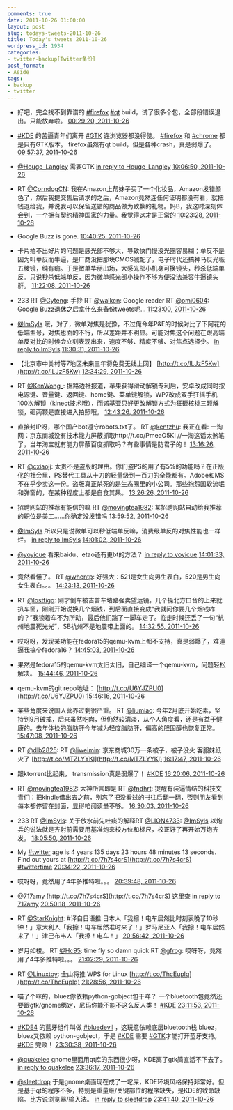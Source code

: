```yaml
---
comments: true
date: 2011-10-26 01:00:00
layout: post
slug: todays-tweets-2011-10-26
title: Today's tweets 2011-10-26
wordpress_id: 1934
categories:
- twitter-backup[Twitter备份]
post_format:
- Aside
tags:
- backup
- twitter
---
```





  * 好吧，完全找不到靠谱的 [#firefox](http://search.twitter.com/search?q=%23firefox) [#qt](http://search.twitter.com/search?q=%23qt) build，试了很多个包，全部段错误退出。只能放弃啦。 [00:29:20, 2011-10-26](http://twitter.com/gfrog/statuses/128870771509563393)





  * [#KDE](http://search.twitter.com/search?q=%23KDE) 的苦逼青年们离开 [#GTK](http://search.twitter.com/search?q=%23GTK) 连浏览器都没得使。 [#firefox](http://search.twitter.com/search?q=%23firefox) 和 [#chrome](http://search.twitter.com/search?q=%23chrome) 都是只有GTK版本。 firefox虽然有qt build，但是各种crash，真是弱爆了。 [09:57:37, 2011-10-26](http://twitter.com/gfrog/statuses/129013783510261760)





  * [@Houge_Langley](http://twitter.com/Houge_Langley) 需要GTK [in reply to Houge_Langley](http://twitter.com/Houge_Langley/statuses/129015046989824000) [10:06:50, 2011-10-26](http://twitter.com/gfrog/statuses/129016104201895937)





  * RT [@CorndogCN](http://twitter.com/CorndogCN): 我在Amazon上帮妹子买了一个化妆品，Amazon发错颜色了，然后我提交售后请求的之后，Amazon竟然连任何证明都没有看，就把钱退给我，并说我可以保留送错的商品做为致歉的礼物。妈B，我这时深刻体会到，一个拥有契约精神国家的力量。我觉得这才是正常的 [10:23:28, 2011-10-26](http://twitter.com/gfrog/statuses/129020286350802944)





  * Google Buzz is gone. [10:40:25, 2011-10-26](http://twitter.com/gfrog/statuses/129024555703484417)





  * 卡片拍不出好片的问题是感光部不够大，导致快门慢没光圈容易糊；单反不是因为叫单反而牛逼，是厂商没把那块CMOS减配了，电子时代还搞神马反光板五棱镜，纯有病。于是微单华丽出场，大感光部小机身可换镜头，秒杀低端单反。只说秒杀低端单反，因为微单感光部小操作不够方便没法兼容牛逼镜头群。 [11:22:08, 2011-10-26](http://twitter.com/gfrog/statuses/129035052028932096)





  * 233 RT [@Gyteng](http://twitter.com/Gyteng): 手抄 RT [@walkcn](http://twitter.com/walkcn): Google reader RT [@omi0604](http://twitter.com/omi0604): Google Buzz退休之后拿什么来备份tweets呢… [11:23:00, 2011-10-26](http://twitter.com/gfrog/statuses/129035271302942720)





  * [@ImSyls](http://twitter.com/ImSyls) 哦，对了，微单对焦是犹豫，不过俺今年P&E的时候对比了下阿花的低端型号，对焦也面的不行，所以差距并不明显。可能对焦这个问题在跟高端单反对比的时候会立刻表现出来，速度不够、精度不够、对焦点选择少。 [in reply to ImSyls](http://twitter.com/ImSyls/statuses/129035647238406144) [11:30:31, 2011-10-26](http://twitter.com/gfrog/statuses/129037164121047040)





  * 【北京市中关村等7地区未来三年将免费无线上网】 [http://t.co/lLJzF5Kw](http://t.co/lLJzF5Kw) [12:34:29, 2011-10-26](http://twitter.com/gfrog/statuses/129053260085608448)





  * RT [@KenWong_](http://twitter.com/KenWong_): 据路边社报道，苹果获得滑动解锁专利后，安卓改成同时按电源键、音量键、返回键、home键、菜单键解锁，WP7改成双手狂摇手机100次解锁（kinect技术哦），而诺基亚只好更改解锁方式为狂砸核桃三颗解锁，砸两颗是直接进入拍照哦。 [12:43:26, 2011-10-26](http://twitter.com/gfrog/statuses/129055510581354496)





  * 直接封IP呀，哪个国产bot遵守robots.txt了。 RT [@kentzhu](http://twitter.com/kentzhu): 我正在看: 一淘网：京东商城没有技术能力屏蔽抓取http://t.co/PmeaO5Ki //一淘这话太煞笔了，当年淘宝就有能力屏蔽百度抓取吗？有些事情是防君子的！ [13:16:26, 2011-10-26](http://twitter.com/gfrog/statuses/129063817761144832)





  * RT [@cxiaoji](http://twitter.com/cxiaoji): 太贵不是盗版的理由。你们盗PS的用了有5%的功能吗？在正版化的社会里，PS替代工具从十刀的轻量级到一百刀的全能都有。Adobe和MS不在乎少卖这一份。盗版真正杀死的是生态圈里的小公司。那些抱怨国软流氓和弹窗的，在某种程度上都是自食其果。 [13:26:26, 2011-10-26](http://twitter.com/gfrog/statuses/129066333236232192)





  * 招聘网站的推荐有能信的嘛 RT [@movingtea1982](http://twitter.com/movingtea1982): 某招聘网站自动给我推荐的职位是美工……你确定没发错吗 [13:59:52, 2011-10-26](http://twitter.com/gfrog/statuses/129074745210703873)





  * [@ImSyls](http://twitter.com/ImSyls) 所以只是说微单可以秒低端单反嘛，消费级单反的对焦性能也一样烂。 [in reply to ImSyls](http://twitter.com/ImSyls/statuses/129038726629294080) [14:01:02, 2011-10-26](http://twitter.com/gfrog/statuses/129075040489705472)





  * [@yoyicue](http://twitter.com/yoyicue) 看来baidu、etao还有更bt的方法？ [in reply to yoyicue](http://twitter.com/yoyicue/statuses/129064312978411520) [14:01:33, 2011-10-26](http://twitter.com/gfrog/statuses/129075169359695872)





  * 竟然看懂了。 RT [@whentp](http://twitter.com/whentp): 好强大：521是女生向男生表白，520是男生向女生表白。。。 [14:23:13, 2011-10-26](http://twitter.com/gfrog/statuses/129080624823795712)





  * RT [@lostfigo](http://twitter.com/lostfigo): 刚才倒车被吉普车堵路强卖望远镜，几个操北方口音的上来就扒车窗，刚刚开始说换几个烟钱，到后面直接变成“我就问你要几个烟钱咋的？”我锁着车不为所动，最后他们踹了一脚车走了。临走时候还丢了一句“杭州地震死光光”，SB杭州不是地震带上面的。 [14:32:55, 2011-10-26](http://twitter.com/gfrog/statuses/129083064155521024)





  * 哎呀呀，发现某功能在fedora15的qemu-kvm上都不支持，真是弱爆了，难道逼我搞个fedora16？ [14:45:03, 2011-10-26](http://twitter.com/gfrog/statuses/129086118204407808)





  * 果然是fedora15的qemu-kvm太旧太旧，自己编译一个qemu-kvm，问题轻松解决。 [15:44:46, 2011-10-26](http://twitter.com/gfrog/statuses/129101144441098240)





  * qemu-kvm的git repo地址： [http://t.co/U6YJZPU0](http://t.co/U6YJZPU0) [15:46:16, 2011-10-26](http://twitter.com/gfrog/statuses/129101522398220288)





  * 某些角度来说国人营养过剩很严重。 RT [@liumiao](http://twitter.com/liumiao): 今年2月底开始吃素，坚持到9月破戒，后来虽然吃肉，但仍然较清淡，从个人角度看，还是有益于健康的。去年体检的脂肪肝今年减为轻度脂肪肝，偏高的胆固醇也恢复正常。 [15:47:08, 2011-10-26](http://twitter.com/gfrog/statuses/129101741676445696)





  * RT [@dlb2825](http://twitter.com/dlb2825): RT [@liweimin](http://twitter.com/liweimin): 京东商城30万一条被子，被子没火 客服妹纸火了 [http://t.co/MTZLYYKl](http://t.co/MTZLYYKl) [16:17:47, 2011-10-26](http://twitter.com/gfrog/statuses/129109456284942336)





  * 跟ktorrent比起来， transmission真是弱爆了！ [#KDE](http://search.twitter.com/search?q=%23KDE) [16:20:06, 2011-10-26](http://twitter.com/gfrog/statuses/129110038198501376)





  * RT [@movingtea1982](http://twitter.com/movingtea1982): 大神所言即是 RT [@fndhrt](http://twitter.com/fndhrt): 提醒有装逼情结的科技文青们：把kindle借出去之前，别忘了把没看过的书往后翻一翻，否则朋友看到每本都停留在封面，显得咱阅读量不够。 [16:30:03, 2011-10-26](http://twitter.com/gfrog/statuses/129112543032647680)





  * 233 RT [@ImSyls](http://twitter.com/ImSyls): 关于放水前先吐痰的解释RT [@LION4733](http://twitter.com/LION4733): [@ImSyls](http://twitter.com/ImSyls) 以炮兵的说法就是齐射前需要用基准炮来校方位和标尺，校正好了再开始万炮齐发。 [18:05:50, 2011-10-26](http://twitter.com/gfrog/statuses/129136647664177152)





  * My [#twitter](http://search.twitter.com/search?q=%23twitter) age is 4 years 135 days 23 hours 48 minutes 13 seconds. Find out yours at [http://t.co/7h7s4crS](http://t.co/7h7s4crS) [#twittertime](http://search.twitter.com/search?q=%23twittertime) [20:34:22, 2011-10-26](http://twitter.com/gfrog/statuses/129174025938288641)





  * 哎呀呀，竟然用了4年多推特啦。。。 [20:39:48, 2011-10-26](http://twitter.com/gfrog/statuses/129175392652230656)





  * [@717amy](http://twitter.com/717amy) [http://t.co/7h7s4crS](http://t.co/7h7s4crS) 这里查 [in reply to 717amy](http://twitter.com/717amy/statuses/129176506860707840) [20:50:18, 2011-10-26](http://twitter.com/gfrog/statuses/129178034799525888)





  * RT [@StarKnight](http://twitter.com/StarKnight): #译自日语推 日本人「我擦！电车居然比时刻表晚了10秒钟！」意大利人「我擦！电车居然准时来了！」罗马尼亚人「我擦！电车居然来了！」津巴布韦人「我擦！电车！」 [20:56:42, 2011-10-26](http://twitter.com/gfrog/statuses/129179647312273408)





  * 岁月如梭。 RT [@Hc95](http://twitter.com/Hc95): time fly so damn quick RT [@gfrog](http://twitter.com/gfrog): 哎呀呀，竟然用了4年多推特啦。。。 [21:02:29, 2011-10-26](http://twitter.com/gfrog/statuses/129181101125148674)





  * RT [@Linuxtoy](http://twitter.com/Linuxtoy): 金山将推 WPS for Linux [http://t.co/ThcEuplq](http://t.co/ThcEuplq) [21:28:56, 2011-10-26](http://twitter.com/gfrog/statuses/129187759645655040)





  * 喵了个咪的，bluez你依赖python-gobject包干咩？ 一个bluetooth包竟然还要跟gtk/gnome绑定，尼玛你能不能不这么反人类！  [#KDE](http://search.twitter.com/search?q=%23KDE) [23:11:53, 2011-10-26](http://twitter.com/gfrog/statuses/129213665919500289)





  * [#KDE4](http://search.twitter.com/search?q=%23KDE4) 的蓝牙组件叫做 [#bluedevil](http://search.twitter.com/search?q=%23bluedevil) ，这玩意依赖底层bluetooth栈 bluez，bluez又依赖 python-gobject，于是 [#KDE](http://search.twitter.com/search?q=%23KDE) 需要 [#GTK](http://search.twitter.com/search?q=%23GTK)才能打开蓝牙支持。 [#KDE](http://search.twitter.com/search?q=%23KDE) 完败！ [23:30:38, 2011-10-26](http://twitter.com/gfrog/statuses/129218384960307200)





  * [@quakelee](http://twitter.com/quakelee) gnome里面用qt库的东西很少呀，KDE离了gtk简直活不下去了。 [in reply to quakelee](http://twitter.com/quakelee/statuses/129219481850490880) [23:36:17, 2011-10-26](http://twitter.com/gfrog/statuses/129219808196689920)




  * [@sleetdrop](http://twitter.com/sleetdrop) 于是gnome桌面现在成了一坨屎，KDE环境风格保持非常好。但是基于qt的程序不多，特别是重量级/关键部位的程序缺失，是KDE的致命缺陷。比方说浏览器/输入法。 [in reply to sleetdrop](http://twitter.com/sleetdrop/statuses/129220093954637824) [23:41:40, 2011-10-26](http://twitter.com/gfrog/statuses/129221162722013187)
